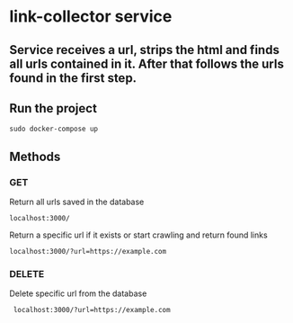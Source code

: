 # link-collector service

## Service receives a url, strips the html and finds all urls contained in it. After that follows the urls found in the first step.

## Run the project

    sudo docker-compose up

## Methods
### GET
Return all urls saved in the database

    localhost:3000/
Return a specific url if it exists or start crawling and return found links
    
    localhost:3000/?url=https://example.com

### DELETE
Delete specific url from the database

     localhost:3000/?url=https://example.com
